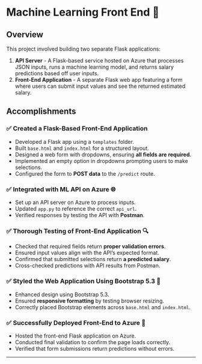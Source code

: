 # Machine Learning Front End 🤖

## Overview
This project involved building two separate Flask applications:
1. **API Server** - A Flask-based service hosted on Azure that processes JSON inputs, runs a machine learning model, and returns salary predictions based off user inputs.
2. **Front-End Application** - A separate Flask web app featuring a form where users can submit input values and see the returned estimated salary.

## Accomplishments

### ✅ Created a Flask-Based Front-End Application
- Developed a Flask app using a `templates` folder.
- Built `base.html` and `index.html` for a structured layout.
- Designed a web form with dropdowns, ensuring **all fields are required**.
- Implemented an empty option in dropdowns prompting users to make selections.
- Configured the form to **POST data** to the `/predict` route.

### ✅ Integrated with ML API on Azure 🌐
- Set up an API server on Azure to process inputs.
- Updated `app.py` to reference the correct `api_url`.
- Verified responses by testing the API with **Postman**.

### ✅ Thorough Testing of Front-End Application 🔍
- Checked that required fields return **proper validation errors**.
- Ensured input values align with the API’s expected format.
- Confirmed that submitted selections return **a predicted salary**.
- Cross-checked predictions with API results from Postman.

### ✅ Styled the Web Application Using Bootstrap 5.3 🎨
- Enhanced design using Bootstrap 5.3.
- Ensured **responsive formatting** by testing browser resizing.
- Correctly placed Bootstrap elements across `base.html` and `index.html`.

### ✅ Successfully Deployed Front-End to Azure 🚀
- Hosted the front-end Flask application on Azure.
- Conducted final validation to confirm the page loads correctly.
- Verified that form submissions return predictions without errors.

---
